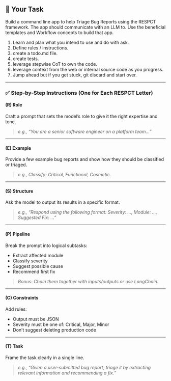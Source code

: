 ## 🧩 Your Task

Build a command line app to help Triage Bug Reports using the RESPCT framework.
The app should communicate with an LLM to.
Use the beneficial templates and Workflow concepts to build that app.
1. Learn and plan what you intend to use and do with ask.
2. Define rules / instructions.
3. create a todo.md file.
4. create tests.
5. leverage stepwise CoT to own the code.
6. leverage context from the web or internal source code as you progress.
7. Jump ahead but if you get stuck, git discard and start over.
---

### ✅ Step-by-Step Instructions (One for Each RESPCT Letter)

#### **(R) Role**
Craft a prompt that sets the model’s role to give it the right expertise and tone.

> _e.g., “You are a senior software engineer on a platform team…”_

---

#### **(E) Example**
Provide a few example bug reports and show how they should be classified or triaged.

> _e.g., Classify: Critical, Functional, Cosmetic._

---

#### **(S) Structure**
Ask the model to output its results in a specific format.

> _e.g., “Respond using the following format: Severity: ..., Module: ..., Suggested Fix: ...”_

---

#### **(P) Pipeline**
Break the prompt into logical subtasks:
- Extract affected module
- Classify severity
- Suggest possible cause
- Recommend first fix

> _Bonus: Chain them together with inputs/outputs or use LangChain._

---

#### **(C) Constraints**
Add rules:
- Output must be JSON
- Severity must be one of: Critical, Major, Minor
- Don’t suggest deleting production code

---

#### **(T) Task**
Frame the task clearly in a single line.

> _e.g., “Given a user-submitted bug report, triage it by extracting relevant information and recommending a fix.”_

